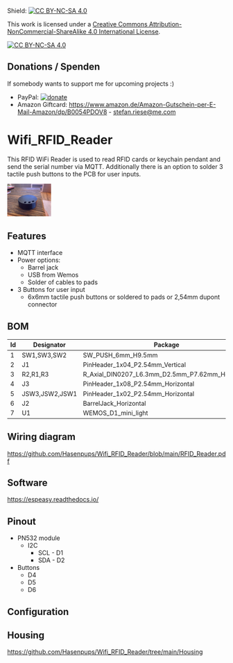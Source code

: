 Shield: [![CC BY-NC-SA 4.0][cc-by-nc-sa-shield]][cc-by-nc-sa]

This work is licensed under a
[Creative Commons Attribution-NonCommercial-ShareAlike 4.0 International License][cc-by-nc-sa].

[![CC BY-NC-SA 4.0][cc-by-nc-sa-image]][cc-by-nc-sa]

[cc-by-nc-sa]: http://creativecommons.org/licenses/by-nc-sa/4.0/
[cc-by-nc-sa-image]: https://licensebuttons.net/l/by-nc-sa/4.0/88x31.png
[cc-by-nc-sa-shield]: https://img.shields.io/badge/License-CC%20BY--NC--SA%204.0-lightgrey.svg

## Donations / Spenden
If somebody wants to support me for upcoming projects :)  
- PayPal:  [![donate](https://www.paypalobjects.com/de_DE/DE/i/btn/btn_donate_LG.gif)](https://www.paypal.com/donate/?hosted_button_id=T25NKW8BXJ7J8)
- Amazon Giftcard: https://www.amazon.de/Amazon-Gutschein-per-E-Mail-Amazon/dp/B0054PDOV8 - stefan.riese@me.com

# Wifi_RFID_Reader
This RFID WiFi Reader is used to read RFID cards or keychain pendant and send the serial number via MQTT. Additionally there is an option to solder 3 tactile push buttons to the PCB for user inputs. 

<img src="./Images/IMG_0304.jpeg" width="20%" height="20%">

## Features
- MQTT interface
- Power options: 
  - Barrel jack
  - USB from Wemos
  - Solder of cables to pads
- 3 Buttons for user input
  - 6x6mm tactile push buttons or soldered to pads or 2,54mm dupont connector

## BOM
|Id|Designator|Package|Quantity|Designation|Comment|
|---|---|---|---|---|---|
|1|SW1,SW3,SW2|SW_PUSH_6mm_H9.5mm|3|SW_Push|optional||
|2|J1|PinHeader_1x04_P2.54mm_Vertical|1|Conn_01x04_Female|PN532||
|3|R2,R1,R3|R_Axial_DIN0207_L6.3mm_D2.5mm_P7.62mm_Horizontal|3|10K|not used||
|4|J3|PinHeader_1x08_P2.54mm_Horizontal|1|Conn_01x08_Female|optional||
|5|JSW3,JSW2,JSW1|PinHeader_1x02_P2.54mm_Horizontal|3|Conn_01x02_Female|optional||
|6|J2|BarrelJack_Horizontal|1|Barrel_Jack|optional||
|7|U1|WEMOS_D1_mini_light|1|WeMos_D1_mini|||

## Wiring diagram
https://github.com/Hasenpups/Wifi_RFID_Reader/blob/main/RFID_Reader.pdf

## Software
https://espeasy.readthedocs.io/

## Pinout
- PN532 module
  - I2C
    - SCL - D1
    - SDA - D2
- Buttons 
  - D4
  - D5
  - D6

## Configuration

## Housing
https://github.com/Hasenpups/Wifi_RFID_Reader/tree/main/Housing
